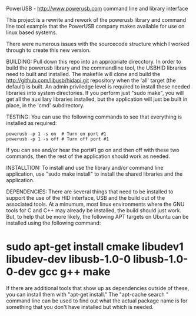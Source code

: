PowerUSB - http://www.powerusb.com command line and library interface

This project is a rewrite and rework of the powerusb library and command line tool example that the PowerUSB company makes available for use on linux based systems.

There were numerous issues with the sourcecode structure which I worked through to create this new version.

BUILDING:
Pull down this repo into an appropriate direcctory. In order to build the powerusb library and the commandline tool, the USBHID libraries need to built and installed. The makefile will clone and build the http://github.com/libusb/hidapi.git repository when the 'all' target (the default) is built.  An admin priviledge level is required to install these needed libraries into system directories.  If you perform just "sudo make", you will get all the auxillary libraries installed, but the application will just be built in place, in the 'cmd' subdirectory.

TESTING:
You can use the following commands to see that everything is installed as required:

	powerusb -p 1 -s on  # Turn on port #1
	powerusb -p 1 -s off # Turn off port #1

If you can see and/or hear the port#1 go on and then off with these two commands, then the rest of the application should work as needed.

INSTALLTION:
To install and use the library and/or command line application, use "sudo make install" to install the shared libraries and the application.

DEPENDENCIES:
There are several things that need to be installed to support the use of the HID interface, USB and the build out of the associated tools.  At a minumum, most linux environments where the GNU tools for C and C++ may already be installed, the build should just work.  But, to help that be more likely, the following APT targets on Ubuntu can be installed using the following command:

# sudo apt-get install cmake libudev1 libudev-dev libusb-1.0-0 libusb-1.0-0-dev gcc g++ make

If there are additional tools that show up as dependencies outside of these, you can install them with "apt-get install."  The "apt-cache search <name>" command line can be used to find out what the actual package name is for something that you don't have installed but which is needed.
